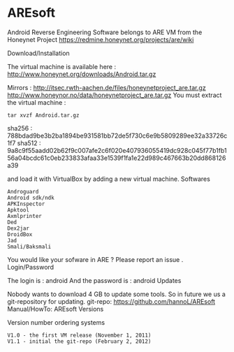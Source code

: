 # AREsoft
Android Reverse Engineering Software belongs to ARE VM from the Honeynet Project
https://redmine.honeynet.org/projects/are/wiki

Download/Installation

The virtual machine is available here : http://www.honeynet.org/downloads/Android.tar.gz

Mirrors :
http://itsec.rwth-aachen.de/files/honeynetproject_are.tar.gz
http://www.honeynor.no/data/honeynetproject_are.tar.gz
You must extract the virtual machine :

    tar xvzf Android.tar.gz

sha256 : 788bdad9be3b2ba1894be931581bb72de5f730c6e9b5809289ee32a33726c1f7
sha512 : 9a8c9f55aadd02b62f9c007afe2c6f020e407936055419dc928c045f77b1fb156a04bcdc61c0eb233833afaa33e1539f1fa1e22d989c467663b20dd868126a39

and load it with VirtualBox by adding a new virtual machine.
Softwares

    Androguard
    Android sdk/ndk
    APKInspector
    Apktool
    Axmlprinter
    Ded
    Dex2jar
    DroidBox
    Jad
    Smali/Baksmali

You would like your sofware in ARE ? Please report an issue .
Login/Password

The login is : android
And the password is : android
Updates

Nobody wants to download 4 GB to update some tools. So in future we us a git-repository for updating.
git-repo: https://github.com/hannoL/AREsoft
Manual/HowTo: AREsoft
Versions

Version number ordering systems

    V1.0 - the first VM release (November 1, 2011)
    V1.1 - initial the git-repo (February 2, 2012)
